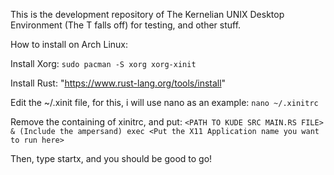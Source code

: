 This is the development repository of The Kernelian UNIX Desktop Environment (The T falls off) for testing, and other stuff.


How to install on Arch Linux:

Install Xorg:
`sudo pacman -S xorg xorg-xinit`

Install Rust:
"https://www.rust-lang.org/tools/install"

Edit the ~/.xinit file, for this, i will use nano as an example:
`nano ~/.xinitrc`

Remove the containing of xinitrc, and put:
`<PATH TO KUDE SRC MAIN.RS FILE> & (Include the ampersand)
exec <Put the X11 Application name you want to run here>`

Then, type startx, and you should be good to go!
